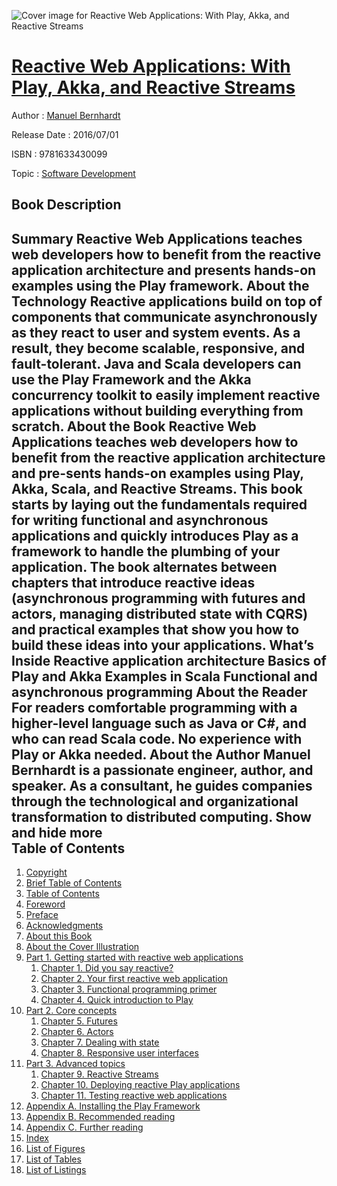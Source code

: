 ![Cover image for Reactive Web Applications: With Play, Akka, and Reactive Streams](https://imgdetail.ebookreading.net/cover/cover/software_development/EB9781633430099.jpg)

[Reactive Web Applications: With Play, Akka, and Reactive Streams](https://ebookreading.net/view/book/Reactive+Web+Applications%3A+With+Play%2C+Akka%2C+and+Reactive+Streams-EB9781633430099_1.html "Reactive Web Applications: With Play, Akka, and Reactive Streams")
====================================================================================================================

Author : [Manuel Bernhardt](https://ebookreading.net/search/author/Manuel+Bernhardt)

Release Date : 2016/07/01

ISBN : 9781633430099

Topic : [Software Development](https://ebookreading.net/search/category/software-development)

Book Description
-----------------

 Summary
Reactive Web Applications teaches web developers how to benefit from the reactive application architecture and presents hands-on examples using the Play framework.
About the Technology
Reactive applications build on top of components that communicate asynchronously as they react to user and system events. As a result, they become scalable, responsive, and fault-tolerant. Java and Scala developers can use the Play Framework and the Akka concurrency toolkit to easily implement reactive applications without building everything from scratch.
About the Book
Reactive Web Applications teaches web developers how to benefit from the reactive application architecture and pre-sents hands-on examples using Play, Akka, Scala, and Reactive Streams. This book starts by laying out the fundamentals required for writing functional and asynchronous applications and quickly introduces Play as a framework to handle the plumbing of your application. The book alternates between chapters that introduce reactive ideas (asynchronous programming with futures and actors, managing distributed state with CQRS) and practical examples that show you how to build these ideas into your applications.
What’s Inside
Reactive application architecture
Basics of Play and Akka
Examples in Scala
Functional and asynchronous programming
About the Reader
For readers comfortable programming with a higher-level language such as Java or C#, and who can read Scala code. No experience with Play or Akka needed.
About the Author
Manuel Bernhardt is a passionate engineer, author, and speaker. As a consultant, he guides companies through the technological and organizational transformation to distributed computing.
        Show and hide more                
Table of Contents
-----------------

1. [Copyright](https://ebookreading.net/view/book/Reactive+Web+Applications%3A+With+Play%2C+Akka%2C+and+Reactive+Streams-EB9781633430099_3.html)
1. [Brief Table of Contents](https://ebookreading.net/view/book/Reactive+Web+Applications%3A+With+Play%2C+Akka%2C+and+Reactive+Streams-EB9781633430099_4.html)
1. [Table of Contents](https://ebookreading.net/view/book/Reactive+Web+Applications%3A+With+Play%2C+Akka%2C+and+Reactive+Streams-EB9781633430099_5.html)
1. [Foreword](https://ebookreading.net/view/book/Reactive+Web+Applications%3A+With+Play%2C+Akka%2C+and+Reactive+Streams-EB9781633430099_6.html)
1. [Preface](https://ebookreading.net/view/book/Reactive+Web+Applications%3A+With+Play%2C+Akka%2C+and+Reactive+Streams-EB9781633430099_7.html)
1. [Acknowledgments](https://ebookreading.net/view/book/Reactive+Web+Applications%3A+With+Play%2C+Akka%2C+and+Reactive+Streams-EB9781633430099_8.html)
1. [About this Book](https://ebookreading.net/view/book/Reactive+Web+Applications%3A+With+Play%2C+Akka%2C+and+Reactive+Streams-EB9781633430099_9.html)
1. [About the Cover Illustration](https://ebookreading.net/view/book/Reactive+Web+Applications%3A+With+Play%2C+Akka%2C+and+Reactive+Streams-EB9781633430099_10.html)
1. [Part 1. Getting started with reactive web applications](https://ebookreading.net/view/book/Reactive+Web+Applications%3A+With+Play%2C+Akka%2C+and+Reactive+Streams-EB9781633430099_11.html)
    1. [Chapter 1. Did you say reactive?](https://ebookreading.net/view/book/Reactive+Web+Applications%3A+With+Play%2C+Akka%2C+and+Reactive+Streams-EB9781633430099_12.html)
    1. [Chapter 2. Your first reactive web application](https://ebookreading.net/view/book/Reactive+Web+Applications%3A+With+Play%2C+Akka%2C+and+Reactive+Streams-EB9781633430099_13.html)
    1. [Chapter 3. Functional programming primer](https://ebookreading.net/view/book/Reactive+Web+Applications%3A+With+Play%2C+Akka%2C+and+Reactive+Streams-EB9781633430099_14.html)
    1. [Chapter 4. Quick introduction to Play](https://ebookreading.net/view/book/Reactive+Web+Applications%3A+With+Play%2C+Akka%2C+and+Reactive+Streams-EB9781633430099_15.html)
1. [Part 2. Core concepts](https://ebookreading.net/view/book/Reactive+Web+Applications%3A+With+Play%2C+Akka%2C+and+Reactive+Streams-EB9781633430099_16.html)
    1. [Chapter 5. Futures](https://ebookreading.net/view/book/Reactive+Web+Applications%3A+With+Play%2C+Akka%2C+and+Reactive+Streams-EB9781633430099_17.html)
    1. [Chapter 6. Actors](https://ebookreading.net/view/book/Reactive+Web+Applications%3A+With+Play%2C+Akka%2C+and+Reactive+Streams-EB9781633430099_18.html)
    1. [Chapter 7. Dealing with state](https://ebookreading.net/view/book/Reactive+Web+Applications%3A+With+Play%2C+Akka%2C+and+Reactive+Streams-EB9781633430099_19.html)
    1. [Chapter 8. Responsive user interfaces](https://ebookreading.net/view/book/Reactive+Web+Applications%3A+With+Play%2C+Akka%2C+and+Reactive+Streams-EB9781633430099_20.html)
1. [Part 3. Advanced topics](https://ebookreading.net/view/book/Reactive+Web+Applications%3A+With+Play%2C+Akka%2C+and+Reactive+Streams-EB9781633430099_21.html)
    1. [Chapter 9. Reactive Streams](https://ebookreading.net/view/book/Reactive+Web+Applications%3A+With+Play%2C+Akka%2C+and+Reactive+Streams-EB9781633430099_22.html)
    1. [Chapter 10. Deploying reactive Play applications](https://ebookreading.net/view/book/Reactive+Web+Applications%3A+With+Play%2C+Akka%2C+and+Reactive+Streams-EB9781633430099_23.html)
    1. [Chapter 11. Testing reactive web applications](https://ebookreading.net/view/book/Reactive+Web+Applications%3A+With+Play%2C+Akka%2C+and+Reactive+Streams-EB9781633430099_24.html)
1. [Appendix A. Installing the Play Framework](https://ebookreading.net/view/book/Reactive+Web+Applications%3A+With+Play%2C+Akka%2C+and+Reactive+Streams-EB9781633430099_25.html)
1. [Appendix B. Recommended reading](https://ebookreading.net/view/book/Reactive+Web+Applications%3A+With+Play%2C+Akka%2C+and+Reactive+Streams-EB9781633430099_26.html)
1. [Appendix C. Further reading](https://ebookreading.net/view/book/Reactive+Web+Applications%3A+With+Play%2C+Akka%2C+and+Reactive+Streams-EB9781633430099_27.html)
1. [Index](https://ebookreading.net/view/book/Reactive+Web+Applications%3A+With+Play%2C+Akka%2C+and+Reactive+Streams-EB9781633430099_28.html)
1. [List of Figures](https://ebookreading.net/view/book/Reactive+Web+Applications%3A+With+Play%2C+Akka%2C+and+Reactive+Streams-EB9781633430099_29.html)
1. [List of Tables](https://ebookreading.net/view/book/Reactive+Web+Applications%3A+With+Play%2C+Akka%2C+and+Reactive+Streams-EB9781633430099_30.html)
1. [List of Listings](https://ebookreading.net/view/book/Reactive+Web+Applications%3A+With+Play%2C+Akka%2C+and+Reactive+Streams-EB9781633430099_31.html)
